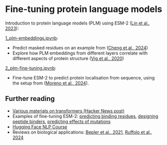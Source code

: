 # Fine-tuning protein language models

Introduction to protein language models (PLM) using ESM-2 ([Lin et al., 2023](https://doi.org/10.1126/science.ade2574)):

[1_plm-embeddings.ipynb](1_plm-embeddings.ipynb):
* Predict masked residues on an example from ([Cheng et al., 2024](https://doi.org/10.1126/science.adg7492))
* Explore how PLM embeddings from different layers correlate with different aspects of protein structure ([Vig et al., 2020](https://doi.org/10.48550/arXiv.2006.15222))

[2_plm-fine-tuning.ipynb](2_plm-fine-tuning.ipynb):
* Fine-tune ESM-2 to predict protein localisation from sequence, using the setup from ([Moreno et al., 2024](https://doi.org/10.1093/bioinformatics/btae677)).

## Further reading
* [Various materials on transformers (Hacker News post)](https://news.ycombinator.com/item?id=35712334)
* Examples of fine-tuning ESM-2: [predicting binding residues](https://huggingface.co/blog/AmelieSchreiber/esmbind), [designing peptide binders](https://huggingface.co/blog/AmelieSchreiber/esm-interact), [predicting effects of mutations](https://huggingface.co/blog/AmelieSchreiber/esm-interact)
* [Hugging Face NLP Course](https://huggingface.co/learn/nlp-course/en/chapter1/1)
* Reviews on biological applications: [Bepler et al., 2021](https://doi.org/10.1016/j.cels.2021.05.017), [Ruffolo et al., 2024](https://doi.org/10.1038/s41587-024-02123-4)
